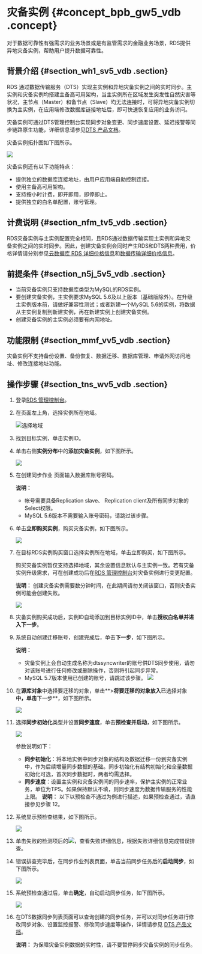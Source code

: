 # 灾备实例 {#concept_bpb_gw5_vdb .concept}

对于数据可靠性有强需求的业务场景或是有监管需求的金融业务场景，RDS提供异地灾备实例，帮助用户提升数据可靠性。

## 背景介绍 {#section_wh1_sv5_vdb .section}

RDS 通过数据传输服务（DTS）实现主实例和异地灾备实例之间的实时同步。主实例和灾备实例均搭建主备高可用架构，当主实例所在区域发生突发性自然灾害等状况，主节点（Master）和备节点（Slave）均无法连接时，可将异地灾备实例切换为主实例，在应用端修改数据库链接地址后，即可快速恢复应用的业务访问。

灾备实例可通过DTS管理控制台实现同步对象变更、同步速度设置、延迟报警等同步链路原生功能，详细信息请参见[DTS 产品文档](http://help.aliyun.com/document_detail/dts/Getting-Started/data-synchronous.html)。

灾备实例拓扑图如下图所示。

![](http://static-aliyun-doc.oss-cn-hangzhou.aliyuncs.com/assets/img/7829/15577259282733_zh-CN.png)

灾备实例还有以下功能特点：

-   提供独立的数据库连接地址，由用户应用端自助控制连接。
-   使用主备高可用架构。
-   支持按小时计费，即开即用，即停即止。
-   提供独立的白名单配置，账号管理。

## 计费说明 {#section_nfm_tv5_vdb .section}

RDS灾备实例与主实例配置完全相同，且RDS通过数据传输实现主实例和异地灾备实例之间的实时同步。因此，创建灾备实例会同时产生RDS和DTS两种费用，价格详情请分别参见[云数据库 RDS 详细价格信息](https://www.aliyun.com/price/product#/rds/detail)和[数据传输详细价格信息](https://www.aliyun.com/price/product#/dts/detail)。

## 前提条件 {#section_n5j_5v5_vdb .section}

-   当前灾备实例只支持数据库类型为MySQL的RDS实例。
-   要创建灾备实例，主实例要求MySQL 5.6及以上版本（基础版除外）。在升级主实例版本前，请做好兼容性测试；或者新建一个MySQL 5.6的实例，将数据从主实例复制到新建实例，再在新建实例上创建灾备实例。
-   创建灾备实例的主实例必须要有内网地址。

## 功能限制 {#section_mmf_vv5_vdb .section}

灾备实例不支持备份设置、备份恢复、数据迁移、数据库管理、申请外网访问地址、修改连接地址功能。

## 操作步骤 {#section_tns_wv5_vdb .section}

1.  登录[RDS 管理控制台](https://rds.console.aliyun.com/)。
2.  在页面左上角，选择实例所在地域。

    ![选择地域](http://static-aliyun-doc.oss-cn-hangzhou.aliyuncs.com/assets/img/7814/155772592836543_zh-CN.png)

3.  找到目标实例，单击实例ID。
4.  单击右侧**实例分布**中的**添加灾备实例**，如下图所示。

    ![](http://static-aliyun-doc.oss-cn-hangzhou.aliyuncs.com/assets/img/7829/15577259282734_zh-CN.png)

5.  在创建同步作业 页面输入数据库账号密码。

    **说明：** 

    -   帐号需要具备Replication slave、 Replication client及所有同步对象的Select权限。
    -   MySQL 5.6版本不需要输入账号密码，请跳过该步骤。
6.  单击**立即购买实例**，购买灾备实例，如下图所示。

    ![](http://static-aliyun-doc.oss-cn-hangzhou.aliyuncs.com/assets/img/7829/155772592833004_zh-CN.png)

7.  在目标RDS实例购买窗口选择实例所在地域，单击立即购买，如下图所示。

    购买灾备实例暂仅支持选择地域，其余设置信息默认与主实例一致。若有灾备实例升级需求，可在创建成功后在[RDS 管理控制台](https://rds.console.aliyun.com/)对灾备实例进行变更配置。

    **说明：** 创建灾备实例需要数分钟时间，在此期间请勿关闭该窗口，否则灾备实例可能会创建失败。

    ![](http://static-aliyun-doc.oss-cn-hangzhou.aliyuncs.com/assets/img/7829/155772592833006_zh-CN.png)

8.  灾备实例购买成功后，实例ID自动添加到目标实例ID中，单击**授权白名单并进入下一步**。
9.  系统自动创建迁移账号，创建完成后，单击**下一步**，如下图所示。

    **说明：** 

    -   灾备实例上会自动生成名称为dtssyncwriter的账号供DTS同步使用，请勿对该账号进行任何修改或删除操作，否则将引起同步异常。
    -   MySQL 5.7版本使用已创建的账号，请跳过该步骤。
    ![](http://static-aliyun-doc.oss-cn-hangzhou.aliyuncs.com/assets/img/7829/15577259282740_zh-CN.png)

10. 在**源库对象**中选择要迁移的对象，单击**\>**将要迁移的对象放入**已选择对象**中，单击**下一步**，如下图所示。

    ![](http://static-aliyun-doc.oss-cn-hangzhou.aliyuncs.com/assets/img/7829/15577259282741_zh-CN.png)

11. 选择**同步初始化**类型并设置**同步速度**，单击**预检查并启动**，如下图所示。

    ![](http://static-aliyun-doc.oss-cn-hangzhou.aliyuncs.com/assets/img/7829/15577259282742_zh-CN.png)

    参数说明如下：

    -   **同步初始化**：将本地实例中同步对象的结构及数据迁移一份到灾备实例中，作为后续增量同步数据的基础。同步初始化有结构初始化和全量数据初始化可选，首次同步数据时，两者均需选择。
    -   **同步速度**：设置主实例和灾备实例间的同步速率，保护主实例的正常业务，单位为TPS。如果保持默认不填，则同步速度为数据传输服务的性能上限。
    **说明：** 以下以预检查不通过为例进行描述，如果预检查通过，请直接参见步骤 12。

12. 系统显示预检查结果，如下图所示。

    ![](http://static-aliyun-doc.oss-cn-hangzhou.aliyuncs.com/assets/img/7829/15577259292743_zh-CN.png)

13. 单击失败的检测项后的![](http://static-aliyun-doc.oss-cn-hangzhou.aliyuncs.com/assets/img/7829/155772592939712_zh-CN.png)，查看失败详细信息，根据失败详细信息完成错误排查。
14. 错误排查完毕后，在同步作业列表页面，单击当前同步任务后的**启动同步**，如下图所示。

    ![](http://static-aliyun-doc.oss-cn-hangzhou.aliyuncs.com/assets/img/7829/15577259292744_zh-CN.png)

15. 系统预检查通过后，单击**确定**，自动启动同步任务，如下图所示。

    ![](http://static-aliyun-doc.oss-cn-hangzhou.aliyuncs.com/assets/img/7829/15577259292745_zh-CN.png)

16. 在DTS数据同步列表页面可以查询创建的同步任务，并可以对同步任务进行修改同步对象、设置监控报警、修改同步速度等操作，详情请参见 [DTS 产品文档](http://help.aliyun.com/document_detail/dts/User-Document/Data-Migration/Data-Migration-Introduction.html)。

    **说明：** 为保障灾备实例数据的实时性，请不要暂停同步灾备实例的同步任务。


